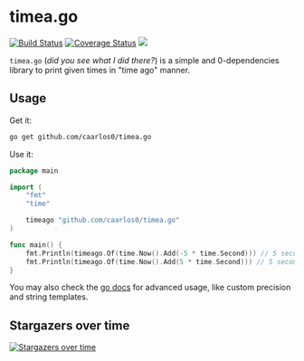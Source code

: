 # timea.go

[![Build Status](https://img.shields.io/github/actions/workflow/status/caarlos0/timea.go/build.yml?style=for-the-badge)](https://github.com/caarlos0/timea.go/actions?workflow=build)
[![Coverage Status](https://img.shields.io/codecov/c/gh/caarlos0/timea.go.svg?logo=codecov&style=for-the-badge)](https://codecov.io/gh/caarlos0/timea.go)
[![](http://img.shields.io/badge/godoc-reference-5272B4.svg?style=for-the-badge)](https://pkg.go.dev/github.com/caarlos0/timea.go)

`timea.go` (_did you see what I did there?_) is a simple and 0-dependencies
library to print given times in "time ago" manner.

## Usage

Get it:

```sh
go get github.com/caarlos0/timea.go
```

Use it:

```go
package main

import (
	"fmt"
	"time"

	timeago "github.com/caarlos0/timea.go"
)

func main() {
	fmt.Println(timeago.Of(time.Now().Add(-5 * time.Second))) // 5 seconds ago
	fmt.Println(timeago.Of(time.Now().Add(5 * time.Second))) // 5 seconds from now
}
```

You may also check the [go docs](https://pkg.go.dev/github.com/caarlos0/timea.go)
for advanced usage, like custom precision and string templates.

## Stargazers over time

[![Stargazers over time](https://starchart.cc/caarlos0/timea.go.svg)](https://starchart.cc/caarlos0/timea.go)
